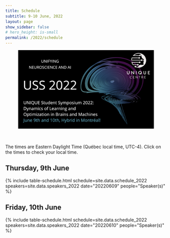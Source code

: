```yaml
---
title: Schedule
subtitle: 9-10 June, 2022
layout: page
show_sidebar: false
# hero_height: is-small
permalink: /2022/schedule
---
```


<section class="hero is-primary">
  <div class="hero-body">
    <figure class="image is-5by2">
      <img src="/assets/img/USS2022/banner.png" alt="USS 2022">
    </figure>
  </div>
</section>

<br>

The times are Eastern Daylight Time (Québec local time, UTC-4). Click on the times to check your local time.

## Thursday, 9th June

{% include table-schedule.html schedule=site.data.schedule_2022 speakers=site.data.speakers_2022 date="20220609" people="Speaker(s)" %}

## Friday, 10th June

{% include table-schedule.html schedule=site.data.schedule_2022 speakers=site.data.speakers_2022 date="20220610" people="Speaker(s)" %}
